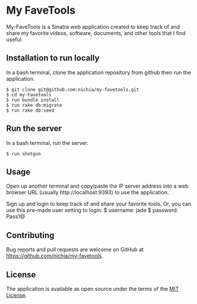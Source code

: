 # My FaveTools
My-FaveTools is a Sinatra web application created to keep track of and share my favorite videos, software, documents, and other tools that I find useful.

## Installation to run locally
In a bash terminal, clone the application repository from github then run the application.

    $ git clone git@github.com:nichia/my-favetools.git
    $ cd my-Favetools
    $ run bundle install
    $ run rake db:migrate
    $ run rake db:seed

## Run the server
In a bash terminal, run the server.

    $ run shotgun

## Usage
Open up another terminal and copy/paste the IP server address into a web browser URL (usually http://localhost:9393) to use the application.

Sign up and login to keep track of and share your favorite tools. Or, you can use this pre-made user setting to login:
    $ username: jade
    $ password: Pass1@

## Contributing
Bug reports and pull requests are welcome on GitHub at https://github.com/nichia/my-favetools.

## License
The application is available as open source under the terms of the [MIT License](https://opensource.org/licenses/MIT).

